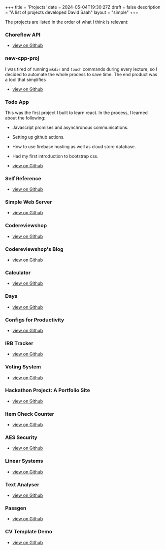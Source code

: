 +++
title = 'Projects'
date = 2024-05-04T19:30:27Z
draft = false
description = "A list of projects developed David Saah"
layout = "simple"
+++

The projects are listed in the order of what I think is relevant:

### Choreflow API

- [view on Github](https://github.com/DaveSaah/choreflow-api)

### new-cpp-proj

I was tired of running `mkdir` and `touch` commands during every lecture, so I
decided to automate the whole process to save time.
The end product was a tool that simplifies

- [view on Github](https://github.com/DaveSaah/new-cpp-proj)

### Todo App

This was the first project I built to learn react. In the process, I learned
about the following:

- Javascript promises and asynchronous communications.
- Setting up github actions.
- How to use firebase hosting as well as cloud store database.
- Had my first introduction to bootstrap css.

- [view on Github](https://github.com/project-graveyard/todo-app)

### Self Reference

- [view on Github](https://github.com/project-graveyard/Self-Reference)

### Simple Web Server

- [view on Github](https://github.com/DaveSaah/simple-web-server)

### Codereviewshop

- [view on Github](https://github.com/project-graveyard/codereviewshop)

### Codereviewshop's Blog

- [view on Github](https://github.com/project-graveyard/blog)

### Calculator

- [view on Github](https://github.com/project-graveyard/Calculator)

### Days

- [view on Github](https://github.com/project-graveyard/days)

### Configs for Productivity

- [view on Github](https://github.com/DaveSaah/dotfiles)

### IRB Tracker

- [view on Github](https://github.com/boring-school-work/irb-tracker)

### Voting System

- [view on Github](https://github.com/project-graveyard/voting-system)

### Hackathon Project: A Portfolio Site

- [view on Github](https://github.com/project-graveyard/portfolio)

### Item Check Counter

- [view on Github](https://github.com/project-graveyard/Item-Check)

### AES Security

- [view on Github](https://github.com/project-graveyard/AES_Security)

### Linear Systems

- [view on Github](https://github.com/project-graveyard/linear-systems)

### Text Analyser

- [view on Github](https://github.com/project-graveyard/Text-Analyser)

### Passgen

- [view on Github](https://github.com/project-graveyard/passgen)

### CV Template Demo

- [view on Github](https://github.com/boring-school-work/cv-template-demo)
